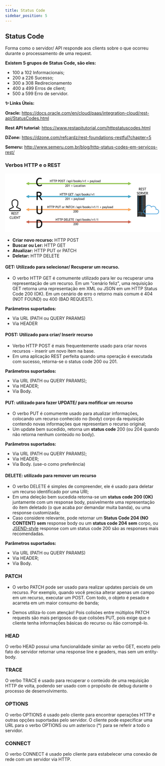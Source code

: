 ```yaml
---
title: Status Code
sidebar_position: 5
---
```


## Status Code
Forma como o servidor/ API responde aos clients sobre o que ocorreu durante o processamento de uma request.

**Existem 5 grupos de Status Code, são eles:**
- 100 a 102 Informacionais;
- 200 a 226 Sucesso;
- 300 a 308 Redirecionamento
- 400 a 499 Erros de client;
- 500 a 599 Erro de servidor.


**✨ Links Úteis:**

**Oracle:** https://docs.oracle.com/en/cloud/paas/integration-cloud/rest-api/StatusCodes.html

**Rest API tutorial:** https://www.restapitutorial.com/httpstatuscodes.html

**DZone:** https://dzone.com/refcardz/rest-foundations-restful?chapter=5

**Semeru:** http://www.semeru.com.br/blog/http-status-codes-em-servicos-rest/


### Verbos HTTP e o REST

![alt text](../../../../img/verbos.png)

* **Criar novo recurso:** HTTP POST
* **Buscar ou Ler:** HTTP GET
* **Atualizar:** HTTP PUT or PATCH
* **Deletar:** HTTP DELETE


#### GET: Utilizado para selecionar/ Recuperar um recurso.

- O verbo HTTP GET é comumente utilizado para ler ou recuperar uma representação de um recurso. Em um "cenário feliz", uma requisição GET retorna uma representação em XML ou JSON em um HTTP Status Code 200 (OK). Em um cenário de erro o retorno mais comum é 404 (NOT FOUND) ou 400 (BAD REQUEST).

**Parâmetros suportados:** 

- Via URL (PATH ou QUERY PARAMS)
- Via HEADER

#### POST: Utilizado para criar/ Inserir recurso

- Verbo HTTP POST é mais frequentemente usado para criar novos recursos - inserir um novo item na base.
- Em uma aplicação REST perfeita quando uma operação é executada com sucesso, retorna-se o status code 200 ou 201.

**Parâmetros suportados:**
- Via URL (PATH ou QUERY PARAMS);
- Via HEADER;
- Via Body.


#### PUT: utilizado para fazer UPDATE/ para mofificar um recurso

- O verbo PUT é comumente usado para atualizar informações, colocando um recurso conhecido no (body) corpo da requisição contendo novas informações que representam o recurso original;
- Um update bem sucedido, retorna um **status code** 200 (ou 204 quando não retorna nenhum conteúdo no body).

**Parâmetros suportados:**

- Via URL (PATH ou QUERY PARAMS);
- Via HEADER;
- Via Body. (use-o como preferência)


#### DELETE: utilizado para remover um recurso

- O verbo DELETE é simples de compreender, ele é usado para deletar um recurso identificado por uma URI;
- Em uma deleção bem sucedida retorna-se um **status code 200 (OK)** juntamente com um response body, pssivelmente uma representação do item deletado (o que acaba por demandar muita banda), ou uma response customizada;
- Caso considere relevante, pode retornar um **Status Code 204 (NO CONTENT)** **sem** response body ou um **status code 204** **sem** corpo, ou [JSEND-style](https://github.com/omniti-labs/jsend#:~:text=BSD%2D3%2DCl%C3%A1usula-,JEnviar,-O%20que%3F) response com um status code 200 são as responses mais recomendadas.

**Parâmetros suportados:**
- Via URL (PATH ou QUERY PARAMS)
- Via HEADER;
- Via Body.


### PATCH
- O verbo PATCH pode ser usado para realizar updates parciais de um recurso. Por exemplo, quando você precisa alterar apenas um campo em um recurso, executar um POST. Com todo, o objeto é pesado e acarreta em um maior consumo de banda;

- Demos utiliza-lo com atenção! Pois colisões entre múltiplos PATCH requests são mais perigosos do que colisões PUT, pois exige que o cliente tenha informações básicas do recurso ou itão corrompê-lo.

### HEAD
O verbo HEAD possui uma funcionalidade similar ao verbo GET, exceto pelo fato do servidor retornar uma response line e geaders, mas sem um entity-body.


### TRACE
O verbo TRACE é usado para recuperar o conteúdo de uma requisição HTTP de volta, podendo ser usado com o propósito de debug durante o processo de desenvolvimento.

### OPTIONS 
O verbo OPTIONS é usado pelo cliente para encontrar operações HTTP e outras opções suportadas pelo servidor. O cliente pode especificar uma URL para o verbo OPTIONS ou um asterisco (*) para se referir a todo o servidor.

### CONNECT
O verbo CONNECT é usado pelo cliente para estabelecer uma conexão de rede com um servidor via HTTP.